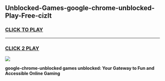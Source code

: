 
## Unblocked-Games-google-chrome-unblocked-Play-Free-cizlt
<h3>
<a href="https://premium76.site?title=google-chrome-unblocked&ref=20M">CLICK TO PLAY</a></h3>
<hr>

<h3>
<a href="https://premium76.site?title=google-chrome-unblocked&ref=20M">CLICK 2 PLAY</a>
  
</h3>

<a href="https://premium76.site?title=google-chrome-unblocked&ref=19M"><img src="https://clearcache.store/games.png"></a>


**google-chrome-unblocked games unblocked: Your Gateway to Fun and Accessible Online Gaming**
